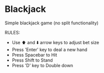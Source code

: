 # Blackjack
Simple blackjack game (no split functionality)

RULES:
- Use ⬆️ and ⬇️ arrow keys to adjust bet size
- Press 'Enter' key to deal a new hand
- Press Spacebar to Hit
- Press Shift to Stand
- Press 'D' key to Double down